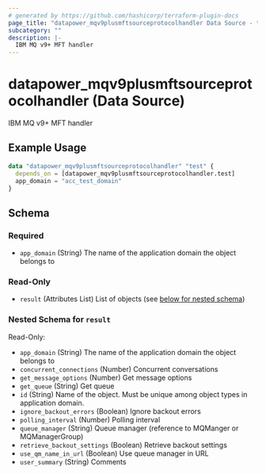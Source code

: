 ```yaml
---
# generated by https://github.com/hashicorp/terraform-plugin-docs
page_title: "datapower_mqv9plusmftsourceprotocolhandler Data Source - terraform-provider-datapower"
subcategory: ""
description: |-
  IBM MQ v9+ MFT handler
---
```


# datapower_mqv9plusmftsourceprotocolhandler (Data Source)

IBM MQ v9+ MFT handler

## Example Usage

```terraform
data "datapower_mqv9plusmftsourceprotocolhandler" "test" {
  depends_on = [datapower_mqv9plusmftsourceprotocolhandler.test]
  app_domain = "acc_test_domain"
}
```

<!-- schema generated by tfplugindocs -->
## Schema

### Required

- `app_domain` (String) The name of the application domain the object belongs to

### Read-Only

- `result` (Attributes List) List of objects (see [below for nested schema](#nestedatt--result))

<a id="nestedatt--result"></a>
### Nested Schema for `result`

Read-Only:

- `app_domain` (String) The name of the application domain the object belongs to
- `concurrent_connections` (Number) Concurrent conversations
- `get_message_options` (Number) Get message options
- `get_queue` (String) Get queue
- `id` (String) Name of the object. Must be unique among object types in application domain.
- `ignore_backout_errors` (Boolean) Ignore backout errors
- `polling_interval` (Number) Polling interval
- `queue_manager` (String) Queue manager (reference to MQManger or MQManagerGroup)
- `retrieve_backout_settings` (Boolean) Retrieve backout settings
- `use_qm_name_in_url` (Boolean) Use queue manager in URL
- `user_summary` (String) Comments
